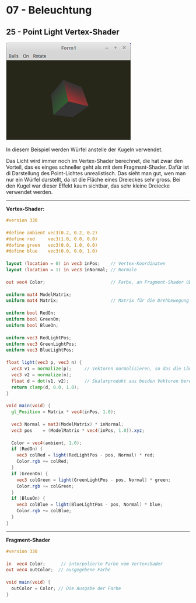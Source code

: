 # 07 - Beleuchtung
## 25 - Point Light Vertex-Shader

![image.png](image.png)

In diesem Beispiel werden Würfel anstelle der Kugeln verwendet.

Das Licht wird immer noch im Vertex-Shader berechnet, die hat zwar den Vorteil, das es einges schneller geht als mit dem Fragmsnt-Shader.
Dafür ist di Darstellung des Point-Lichtes unrealistisch. Das sieht man gut, wen man nur ein Würfel darstellt, da ist die Fläche eines Dreieckes sehr gross.
Bei den Kugel war dieser Effekt kaum sichtbar, das sehr kleine Dreiecke verwendet werden.

---
**Vertex-Shader:**

```glsl
#version 330

#define ambient vec3(0.2, 0.2, 0.2)
#define red     vec3(1.0, 0.0, 0.0)
#define green   vec3(0.0, 1.0, 0.0)
#define blue    vec3(0.0, 0.0, 1.0)

layout (location = 0) in vec3 inPos;    // Vertex-Koordinaten
layout (location = 1) in vec3 inNormal; // Normale

out vec4 Color;                         // Farbe, an Fragment-Shader übergeben.

uniform mat4 ModelMatrix;
uniform mat4 Matrix;                    // Matrix für die Drehbewegung und Frustum.

uniform bool RedOn;
uniform bool GreenOn;
uniform bool BlueOn;

uniform vec3 RedLightPos;
uniform vec3 GreenLightPos;
uniform vec3 BlueLightPos;

float light(vec3 p, vec3 n) {
  vec3 v1 = normalize(p);     // Vektoren normalisieren, so das die Länge des Vektors immer 1.0 ist.
  vec3 v2 = normalize(n);
  float d = dot(v1, v2);      // Skalarprodukt aus beiden Vektoren berechnen.
  return clamp(d, 0.0, 1.0);
}

void main(void) {
  gl_Position = Matrix * vec4(inPos, 1.0);

  vec3 Normal = mat3(ModelMatrix) * inNormal;
  vec3 pos    = (ModelMatrix * vec4(inPos, 1.0)).xyz;

  Color = vec4(ambient, 1.0);
  if (RedOn) {
    vec3 colRed = light(RedLightPos - pos, Normal) * red;
    Color.rgb += colRed;
  }
  if (GreenOn) {
    vec3 colGreen = light(GreenLightPos - pos, Normal) * green;
    Color.rgb += colGreen;
  }
  if (BlueOn) {
    vec3 colBlue = light(BlueLightPos - pos, Normal) * blue;
    Color.rgb += colBlue;
  }
}

```


---
**Fragment-Shader**

```glsl
#version 330

in  vec4 Color;      // interpolierte Farbe vom Vertexshader
out vec4 outColor;  // ausgegebene Farbe

void main(void) {
  outColor = Color; // Die Ausgabe der Farbe
}

```


